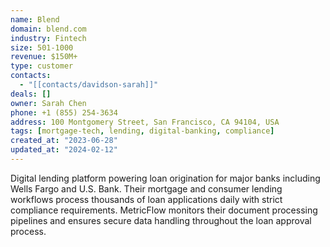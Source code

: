 ```yaml
---
name: Blend
domain: blend.com
industry: Fintech
size: 501-1000
revenue: $150M+
type: customer
contacts:
  - "[[contacts/davidson-sarah]]"
deals: []
owner: Sarah Chen
phone: +1 (855) 254-3634
address: 100 Montgomery Street, San Francisco, CA 94104, USA
tags: [mortgage-tech, lending, digital-banking, compliance]
created_at: "2023-06-28"
updated_at: "2024-02-12"
---
```


Digital lending platform powering loan origination for major banks including Wells Fargo and U.S. Bank. Their mortgage and consumer lending workflows process thousands of loan applications daily with strict compliance requirements. MetricFlow monitors their document processing pipelines and ensures secure data handling throughout the loan approval process.